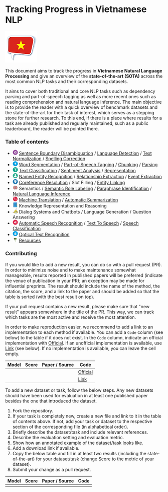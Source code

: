 # Tracking Progress in Vietnamese NLP 

![](resources/icon.png)

This document aims to track the progress in **Vietnamese Natural Language Processing** and give an overview of the **state-of-the-art (SOTA)** across the most common NLP tasks and their corresponding datasets.

It aims to cover both traditional and core NLP tasks such as dependency parsing and part-of-speech tagging as well as more recent ones such as reading comprehension and natural language inference. The main objective is to provide the reader with a quick overview of benchmark datasets and the state-of-the-art for their task of interest, which serves as a stepping stone for further research. To this end, if there is a place where results for a task are already published and regularly maintained, such as a public leaderboard, the reader will be pointed there.

### Table of contents

* ![](resources/preprocess_1.png) [Sentence Boundary Disambiguation](tasks/sentence_boundary_disambiguation.md) / [Language Detection](tasks/language_detection.md) / [Text Normalization](tasks/text_normalization.md) / [Spelling Correction](tasks/spelling_correction.md)
* ![](resources/tagging.png) [Word Segmentation](tasks/word_segmentation.md) / [Part-of-Speech Tagging](tasks/part_of_speech_tagging.md) / [Chunking](tasks/chunking.md) / [Parsing](tasks/parsing.md)
* ![](resources/classification.png) [Text Classification](tasks/text_classification.md) / [Sentiment Analysis](tasks/sentiment_analysis.md) / [Representation](tasks/representation.md)
* ![](resources/ner.png) [Named Entity Recognition](tasks/named_entity_recognition.md) / [Relationship Extraction](tasks/relationship_extraction.md) / [Event Extraction](tasks/event_extraction.md)
* ![](resources/entity_linking.png) [Coreference Resolution](tasks/coreference_resolution.md) / Slot Filling / [Entity Linking](tasks/entity_linking.md)
* ![](resources/semantic.png) Semantics / [Semantic Role Labeling](tasks/semantic_role_labeling.md) / [Paraphrase Identification](tasks/paraphrase_identification.md) / [Natural Language Inference](tasks/natural_language_inference.md) 
* ![](resources/translation.png) [Machine Translation](tasks/machine_translation.md) / [Automatic Summarization](tasks/automatic_summarization.md)
* ![](resources/book.png) Knowledge Representation and Reasoning
* ![](resources/chatbot.png) Dialog Systems and Chatbots / Language Generation / Question Answering 
* ![](resources/speak.png) [Automatic Speech Recognition](tasks/automatic_speech_recognition.md) / [Text To Speech](tasks/text_to_speech.md) / [Speech Classification](tasks/speech_classification.md)
* ![](resources/ocr.png) [Optical Text Recognition](tasks/optical_text_recognition.md)
* ![](resources/resource.png) [Resources](tasks/resources.md)

### Contributing

If you would like to add a new result, you can do so with a pull request (PR). 
In order to minimize noise and to make maintenance somewhat manageable, results reported
in published papers will be preferred (indicate the venue of publication in your PR);
an exception may be made for influential preprints. The result should include the name
of the method, the citation, the score, and a link to the paper and should be added
so that the table is sorted (with the best result on top).

If your pull request contains a new result, please make sure that "new result" appears
somewhere in the title of the PR. This way, we can track which tasks are the most
active and receive the most attention.

In order to make reproduction easier, we recommend to add a link to an implementation 
to each method if available. You can add a `Code` column (see below) to the table if it does not exist.
In the `Code` column, indicate an official implementation with [Official](http://link_to_implementation).
If an unofficial implementation is available, use [Link](http://link_to_implementation) (see below).
If no implementation is available, you can leave the cell empty.

| Model           | Score  |  Paper / Source | Code | 
| ------------- | :-----:| --- | --- | 
| |  |  | [Official](http://link_to_implementation) | 
| |  |  | [Link](http://link_to_implementation) |

To add a new dataset or task, follow the below steps. Any new datasets
should have been used for evaluation in at least one published paper besides 
the one that introduced the dataset.

1. Fork the repository.
2. If your task is completely new, create a new file and link to it in the table of contents above.
If not, add your task or dataset to the respective section of the corresponding file (in alphabetical order).
3. Briefly describe the dataset/task and include relevant references. 
4. Describe the evaluation setting and evaluation metric.
5. Show how an annotated example of the dataset/task looks like.
6. Add a download link if available.
7. Copy the below table and fill in at least two results (including the state-of-the-art)
  for your dataset/task (change Score to the metric of your dataset).
8. Submit your change as a pull request.
  
| Model           | Score  |  Paper / Source | Code | 
| ------------- | :-----:| --- | --- | 
|  |  |  | | 

